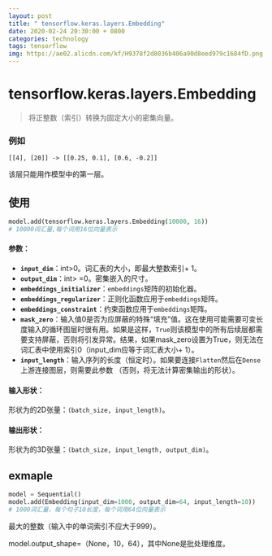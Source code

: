 ```yaml
---
layout: post
title: " tensorflow.keras.layers.Embedding"
date: 2020-02-24 20:30:00 + 0800
categories: technology
tags: tensorflow
img: https://ae02.alicdn.com/kf/H9378f2d8036b406a90d8eed979c1684fD.png
---
```


# tensorflow.keras.layers.Embedding

> 将正整数（索引）转换为固定大小的密集向量。

### 例如

`[[4], [20]] -> [[0.25, 0.1], [0.6, -0.2]]`

该层只能用作模型中的第一层。

## 使用

```python
model.add(tensorflow.keras.layers.Embedding(10000, 16))
# 10000词汇量,每个词用16位向量表示
```

#### 参数：

-   **`input_dim`**：int>0。词汇表的大小，即最大整数索引+ 1。
-   **`output_dim`**：int> =0。密集嵌入的尺寸。
-   **`embeddings_initializer`**：`embeddings`矩阵的初始化器。
-   **`embeddings_regularizer`**：正则化函数应用于`embeddings`矩阵。
-   **`embeddings_constraint`**：约束函数应用于`embeddings`矩阵。
-   **`mask_zero`**：输入值0是否为应屏蔽的特殊“填充”值。这在使用可能需要可变长度输入的循环图层时很有用。如果是这样，`True`则该模型中的所有后续层都需要支持屏蔽，否则将引发异常。结果，如果mask_zero设置为True，则无法在词汇表中使用索引0（input_dim应等于词汇表大小+ 1）。
-   **`input_length`**：输入序列的长度（恒定时）。如果要连接`Flatten`然后在`Dense`上游连接图层，则需要此参数 （否则，将无法计算密集输出的形状）。

#### 输入形状：

形状为的2D张量：`(batch_size, input_length)`。

#### 输出形状：

形状为的3D张量：`(batch_size, input_length, output_dim)`。

## exmaple

```python
model = Sequential()
model.add(Embedding(input_dim=1000, output_dim=64, input_length=10))
# 1000词汇量，每个句子10长度，每个词用64位向量表示
```

最大的整数（输入中的单词索引不应大于999）。

model.output_shape=（None，10，64），其中None是批处理维度。